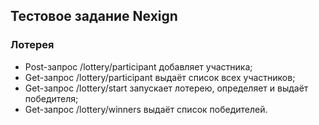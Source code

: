 ## Тестовое задание Nexign

### Лотерея
- Post-запрос /lottery/participant добавляет участника;
- Get-запрос /lottery/participant выдаёт список всех участников;
- Get-запрос /lottery/start запускает лотерею, определяет и выдаёт победителя;
- Get-запрос /lottery/winners выдаёт список победителей.